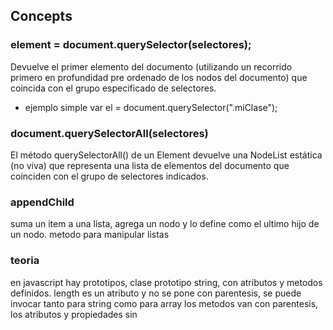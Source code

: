 ## Concepts

### element = document.querySelector(selectores);

Devuelve el primer elemento del documento (utilizando un recorrido primero en profundidad pre ordenado de los nodos del documento) que coincida con el grupo especificado de selectores.

- ejemplo simple
var el = document.querySelector(".miClase");

### document.querySelectorAll(selectores)

El método querySelectorAll() de un Element devuelve una NodeList estática (no viva) que representa una lista de elementos del documento que coinciden con el grupo de selectores indicados.

### appendChild
suma un item a una lista, agrega un nodo y lo define como el ultimo hijo de un nodo. 
metodo para manipular listas

### teoria
en javascript hay prototipos,  clase prototipo string, con atributos y metodos definidos.
length es un atributo y no se pone con parentesis, se puede invocar tanto para string como para array
los metodos van con parentesis, los atributos y propiedades sin
